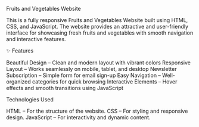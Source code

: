  Fruits and Vegetables Website
 
This is a fully responsive Fruits and Vegetables Website built using HTML, CSS, and JavaScript.
The website provides an attractive and user-friendly interface for showcasing fresh fruits and vegetables with smooth navigation and interactive features.

✨ Features

Beautiful Design – Clean and modern layout with vibrant colors
 Responsive Layout – Works seamlessly on mobile, tablet, and desktop
 Newsletter Subscription – Simple form for email sign-up
Easy Navigation – Well-organized categories for quick browsing
 Interactive Elements – Hover effects and smooth transitions using JavaScript
 
 Technologies Used
 
HTML – For the structure of the website.
CSS – For styling and responsive design.
JavaScript – For interactivity and dynamic content.
